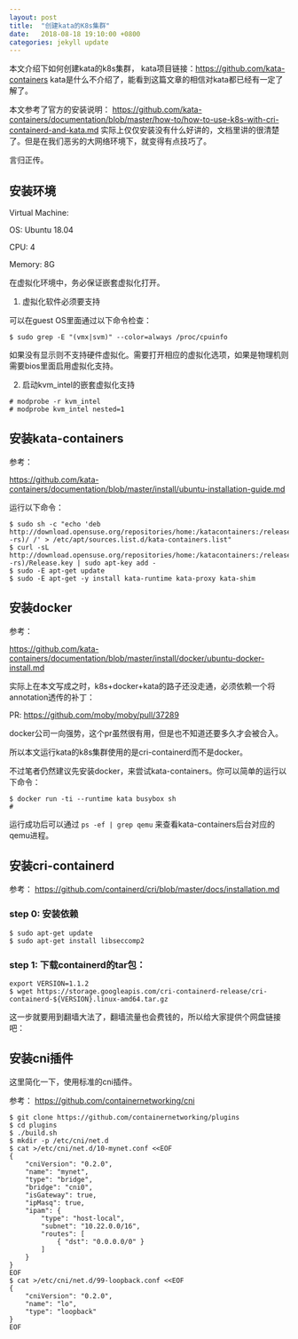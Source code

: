```yaml
---
layout: post
title:  "创建kata的K8s集群"
date:   2018-08-18 19:10:00 +0800
categories: jekyll update
---
```


本文介绍下如何创建kata的k8s集群，
kata项目链接：https://github.com/kata-containers
kata是什么不介绍了，能看到这篇文章的相信对kata都已经有一定了解了。

本文参考了官方的安装说明：
https://github.com/kata-containers/documentation/blob/master/how-to/how-to-use-k8s-with-cri-containerd-and-kata.md
实际上仅仅安装没有什么好讲的，文档里讲的很清楚了。但是在我们恶劣的大网络环境下，就变得有点技巧了。

言归正传。


## 安装环境

Virtual Machine:

OS: Ubuntu 18.04 

CPU: 4

Memory: 8G

在虚拟化环境中，务必保证嵌套虚拟化打开。

1. 虚拟化软件必须要支持

可以在guest OS里面通过以下命令检查：

```
$ sudo grep -E "(vmx|svm)" --color=always /proc/cpuinfo
```

如果没有显示则不支持硬件虚拟化。需要打开相应的虚拟化选项，如果是物理机则需要bios里面启用虚拟化支持。

2. 启动kvm_intel的嵌套虚拟化支持

```
# modprobe -r kvm_intel
# modprobe kvm_intel nested=1
```

## 安装kata-containers

参考：

https://github.com/kata-containers/documentation/blob/master/install/ubuntu-installation-guide.md

运行以下命令：

```
$ sudo sh -c "echo 'deb http://download.opensuse.org/repositories/home:/katacontainers:/release/xUbuntu_$(lsb_release -rs)/ /' > /etc/apt/sources.list.d/kata-containers.list"
$ curl -sL  http://download.opensuse.org/repositories/home:/katacontainers:/release/xUbuntu_$(lsb_release -rs)/Release.key | sudo apt-key add -
$ sudo -E apt-get update
$ sudo -E apt-get -y install kata-runtime kata-proxy kata-shim
```

## 安装docker

参考：

https://github.com/kata-containers/documentation/blob/master/install/docker/ubuntu-docker-install.md

实际上在本文写成之时，k8s+docker+kata的路子还没走通，必须依赖一个将annotation透传的补丁：

PR: https://github.com/moby/moby/pull/37289

docker公司一向强势，这个pr虽然很有用，但是也不知道还要多久才会被合入。

所以本文运行kata的k8s集群使用的是cri-containerd而不是docker。

不过笔者仍然建议先安装docker，来尝试kata-containers。你可以简单的运行以下命令：

```
$ docker run -ti --runtime kata busybox sh
#
```

运行成功后可以通过 `ps -ef | grep qemu` 来查看kata-containers后台对应的qemu进程。

## 安装cri-containerd

参考： https://github.com/containerd/cri/blob/master/docs/installation.md

### step 0: 安装依赖

```
$ sudo apt-get update
$ sudo apt-get install libseccomp2
```

### step 1: 下载containerd的tar包：

```
export VERSION=1.1.2
$ wget https://storage.googleapis.com/cri-containerd-release/cri-containerd-${VERSION}.linux-amd64.tar.gz
```

这一步就要用到翻墙大法了，翻墙流量也会费钱的，所以给大家提供个网盘链接吧：




## 安装cni插件

这里简化一下，使用标准的cni插件。

参考： https://github.com/containernetworking/cni

```
$ git clone https://github.com/containernetworking/plugins
$ cd plugins
$ ./build.sh 
$ mkdir -p /etc/cni/net.d
$ cat >/etc/cni/net.d/10-mynet.conf <<EOF
{
	"cniVersion": "0.2.0",
	"name": "mynet",
	"type": "bridge",
	"bridge": "cni0",
	"isGateway": true,
	"ipMasq": true,
	"ipam": {
		"type": "host-local",
		"subnet": "10.22.0.0/16",
		"routes": [
			{ "dst": "0.0.0.0/0" }
		]
	}
}
EOF
$ cat >/etc/cni/net.d/99-loopback.conf <<EOF
{
	"cniVersion": "0.2.0",
	"name": "lo",
	"type": "loopback"
}
EOF
```
